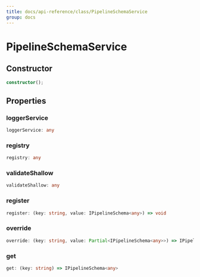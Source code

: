 ```yaml
---
title: docs/api-reference/class/PipelineSchemaService
group: docs
---
```


# PipelineSchemaService

## Constructor

```ts
constructor();
```

## Properties

### loggerService

```ts
loggerService: any
```

### registry

```ts
registry: any
```

### validateShallow

```ts
validateShallow: any
```

### register

```ts
register: (key: string, value: IPipelineSchema<any>) => void
```

### override

```ts
override: (key: string, value: Partial<IPipelineSchema<any>>) => IPipelineSchema<any>
```

### get

```ts
get: (key: string) => IPipelineSchema<any>
```

